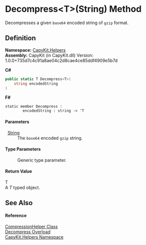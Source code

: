 # Decompress&lt;T&gt;(String) Method


Decompresses a given `base64` encoded string of `gzip` format.



## Definition
**Namespace:** <a href="N_CapyKit_Helpers">CapyKit.Helpers</a>  
**Assembly:** CapyKit (in CapyKit.dll) Version: 1.0.0+735d7c4c91a8ae04c2d8cae4ce85ddf4909e5b7d

**C#**
``` C#
public static T Decompress<T>(
	string encodedString
)

```
**F#**
``` F#
static member Decompress : 
        encodedString : string -> 'T 
```



#### Parameters
<dl><dt>  <a href="https://learn.microsoft.com/dotnet/api/system.string" target="_blank" rel="noopener noreferrer">String</a></dt><dd>The <code>base64</code> encoded <code>gzip</code> string.</dd></dl>

#### Type Parameters
<dl><dt /><dd>Generic type parameter.</dd></dl>

#### Return Value
T  
A *T* typed object.

## See Also


#### Reference
<a href="T_CapyKit_Helpers_CompressionHelper">CompressionHelper Class</a>  
<a href="Overload_CapyKit_Helpers_CompressionHelper_Decompress">Decompress Overload</a>  
<a href="N_CapyKit_Helpers">CapyKit.Helpers Namespace</a>  
